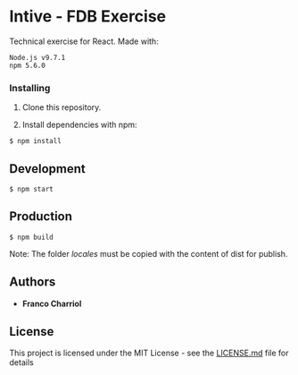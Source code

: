 # Intive - FDB Exercise

Technical exercise for React.
Made with:
```
Node.js v9.7.1 
npm 5.6.0
```

### Installing

1. Clone this repository.

2. Install dependencies with npm:

```
$ npm install
```

## Development

```
$ npm start
```

## Production

```
$ npm build
```
Note: The folder *locales* must be copied with the content of dist for publish.

## Authors

* **Franco Charriol** 

## License

This project is licensed under the MIT License - see the [LICENSE.md](LICENSE.md) file for details
